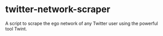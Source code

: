# twitter-network-scraper
A script to scrape the ego network of any Twitter user using the powerful tool Twint.
